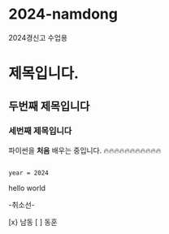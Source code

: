 # 2024-namdong
2024경신고 수업용

# 제목입니다.
## 두번째 제목입니다
### 세번째 제목입니다

파이썬을 **처음** 배우는 중입니다. :fire::fire::fire::fire::fire::fire::fire::fire::fire::fire::fire:

```

year = 2024

```

hello world

-취소선-

[x} 남동
[ ] 동훈
